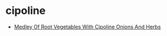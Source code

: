 # cipoline

 * [Medley Of Root Vegetables With Cipoline Onions And Herbs](../../index/m/medley-of-root-vegetables-with-cipoline-onions-and-herbs-105820.json)

